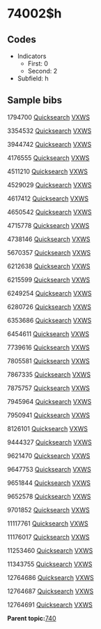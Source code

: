 # 74002$h

## Codes

-   Indicators
    -   First: 0
    -   Second: 2
-   Subfield: h

## Sample bibs

1794700 [Quicksearch](https://search.library.yale.edu/catalog/1794700) [VXWS](http://prodorbis.library.yale.edu:7014/vxws/GetHoldingsService?bibId=1794700)

3354532 [Quicksearch](https://search.library.yale.edu/catalog/3354532) [VXWS](http://prodorbis.library.yale.edu:7014/vxws/GetHoldingsService?bibId=3354532)

3944742 [Quicksearch](https://search.library.yale.edu/catalog/3944742) [VXWS](http://prodorbis.library.yale.edu:7014/vxws/GetHoldingsService?bibId=3944742)

4176555 [Quicksearch](https://search.library.yale.edu/catalog/4176555) [VXWS](http://prodorbis.library.yale.edu:7014/vxws/GetHoldingsService?bibId=4176555)

4511210 [Quicksearch](https://search.library.yale.edu/catalog/4511210) [VXWS](http://prodorbis.library.yale.edu:7014/vxws/GetHoldingsService?bibId=4511210)

4529029 [Quicksearch](https://search.library.yale.edu/catalog/4529029) [VXWS](http://prodorbis.library.yale.edu:7014/vxws/GetHoldingsService?bibId=4529029)

4617412 [Quicksearch](https://search.library.yale.edu/catalog/4617412) [VXWS](http://prodorbis.library.yale.edu:7014/vxws/GetHoldingsService?bibId=4617412)

4650542 [Quicksearch](https://search.library.yale.edu/catalog/4650542) [VXWS](http://prodorbis.library.yale.edu:7014/vxws/GetHoldingsService?bibId=4650542)

4715778 [Quicksearch](https://search.library.yale.edu/catalog/4715778) [VXWS](http://prodorbis.library.yale.edu:7014/vxws/GetHoldingsService?bibId=4715778)

4738146 [Quicksearch](https://search.library.yale.edu/catalog/4738146) [VXWS](http://prodorbis.library.yale.edu:7014/vxws/GetHoldingsService?bibId=4738146)

5670357 [Quicksearch](https://search.library.yale.edu/catalog/5670357) [VXWS](http://prodorbis.library.yale.edu:7014/vxws/GetHoldingsService?bibId=5670357)

6212638 [Quicksearch](https://search.library.yale.edu/catalog/6212638) [VXWS](http://prodorbis.library.yale.edu:7014/vxws/GetHoldingsService?bibId=6212638)

6215599 [Quicksearch](https://search.library.yale.edu/catalog/6215599) [VXWS](http://prodorbis.library.yale.edu:7014/vxws/GetHoldingsService?bibId=6215599)

6249254 [Quicksearch](https://search.library.yale.edu/catalog/6249254) [VXWS](http://prodorbis.library.yale.edu:7014/vxws/GetHoldingsService?bibId=6249254)

6280726 [Quicksearch](https://search.library.yale.edu/catalog/6280726) [VXWS](http://prodorbis.library.yale.edu:7014/vxws/GetHoldingsService?bibId=6280726)

6353686 [Quicksearch](https://search.library.yale.edu/catalog/6353686) [VXWS](http://prodorbis.library.yale.edu:7014/vxws/GetHoldingsService?bibId=6353686)

6454611 [Quicksearch](https://search.library.yale.edu/catalog/6454611) [VXWS](http://prodorbis.library.yale.edu:7014/vxws/GetHoldingsService?bibId=6454611)

7739616 [Quicksearch](https://search.library.yale.edu/catalog/7739616) [VXWS](http://prodorbis.library.yale.edu:7014/vxws/GetHoldingsService?bibId=7739616)

7805581 [Quicksearch](https://search.library.yale.edu/catalog/7805581) [VXWS](http://prodorbis.library.yale.edu:7014/vxws/GetHoldingsService?bibId=7805581)

7867335 [Quicksearch](https://search.library.yale.edu/catalog/7867335) [VXWS](http://prodorbis.library.yale.edu:7014/vxws/GetHoldingsService?bibId=7867335)

7875757 [Quicksearch](https://search.library.yale.edu/catalog/7875757) [VXWS](http://prodorbis.library.yale.edu:7014/vxws/GetHoldingsService?bibId=7875757)

7945964 [Quicksearch](https://search.library.yale.edu/catalog/7945964) [VXWS](http://prodorbis.library.yale.edu:7014/vxws/GetHoldingsService?bibId=7945964)

7950941 [Quicksearch](https://search.library.yale.edu/catalog/7950941) [VXWS](http://prodorbis.library.yale.edu:7014/vxws/GetHoldingsService?bibId=7950941)

8126101 [Quicksearch](https://search.library.yale.edu/catalog/8126101) [VXWS](http://prodorbis.library.yale.edu:7014/vxws/GetHoldingsService?bibId=8126101)

9444327 [Quicksearch](https://search.library.yale.edu/catalog/9444327) [VXWS](http://prodorbis.library.yale.edu:7014/vxws/GetHoldingsService?bibId=9444327)

9621470 [Quicksearch](https://search.library.yale.edu/catalog/9621470) [VXWS](http://prodorbis.library.yale.edu:7014/vxws/GetHoldingsService?bibId=9621470)

9647753 [Quicksearch](https://search.library.yale.edu/catalog/9647753) [VXWS](http://prodorbis.library.yale.edu:7014/vxws/GetHoldingsService?bibId=9647753)

9651844 [Quicksearch](https://search.library.yale.edu/catalog/9651844) [VXWS](http://prodorbis.library.yale.edu:7014/vxws/GetHoldingsService?bibId=9651844)

9652578 [Quicksearch](https://search.library.yale.edu/catalog/9652578) [VXWS](http://prodorbis.library.yale.edu:7014/vxws/GetHoldingsService?bibId=9652578)

9701852 [Quicksearch](https://search.library.yale.edu/catalog/9701852) [VXWS](http://prodorbis.library.yale.edu:7014/vxws/GetHoldingsService?bibId=9701852)

11117761 [Quicksearch](https://search.library.yale.edu/catalog/11117761) [VXWS](http://prodorbis.library.yale.edu:7014/vxws/GetHoldingsService?bibId=11117761)

11176017 [Quicksearch](https://search.library.yale.edu/catalog/11176017) [VXWS](http://prodorbis.library.yale.edu:7014/vxws/GetHoldingsService?bibId=11176017)

11253460 [Quicksearch](https://search.library.yale.edu/catalog/11253460) [VXWS](http://prodorbis.library.yale.edu:7014/vxws/GetHoldingsService?bibId=11253460)

11343755 [Quicksearch](https://search.library.yale.edu/catalog/11343755) [VXWS](http://prodorbis.library.yale.edu:7014/vxws/GetHoldingsService?bibId=11343755)

12764686 [Quicksearch](https://search.library.yale.edu/catalog/12764686) [VXWS](http://prodorbis.library.yale.edu:7014/vxws/GetHoldingsService?bibId=12764686)

12764687 [Quicksearch](https://search.library.yale.edu/catalog/12764687) [VXWS](http://prodorbis.library.yale.edu:7014/vxws/GetHoldingsService?bibId=12764687)

12764691 [Quicksearch](https://search.library.yale.edu/catalog/12764691) [VXWS](http://prodorbis.library.yale.edu:7014/vxws/GetHoldingsService?bibId=12764691)

**Parent topic:**[740](../../tags/740/740.md)

